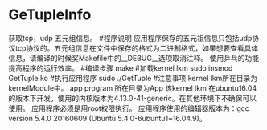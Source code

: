 # GeTupleInfo
获取tcp，udp 五元组信息。
#程序说明
应用程序保存的五元祖信息只包括udp协议tcp协议的。五元组信息在文件中保存的格式为二进制格式，如果想要查看具体信息，请编译的时候奖Makefile中的__DEBUG__选项取消注释。
使用乒乓的功能提高程序的运行效率。
#编译步骤
make
#加载kernel lkm
sudo insmod GetTuple.ko
#执行应用程序
sudo ./GetTuple
#注意事项
kernel lkm所在目录为kernelModule中。
app program 所在目录为App
该kernel lkm 在ubuntu16.04的版本下开发，使用的内核版本为4.13.0-41-generic。在其他环境下不确保可以使用。
应用程序必须是用root权限执行。
应用程序使用的编辑器版本为：gcc version 5.4.0 20160609 (Ubuntu 5.4.0-6ubuntu1~16.04.9)。
